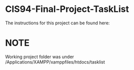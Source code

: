 # CIS94-Final-Project-TaskList

The instructions for this project can be found here:

# NOTE
Working project folder was under
/Applications/XAMPP/xamppfiles/htdocs/tasklist
